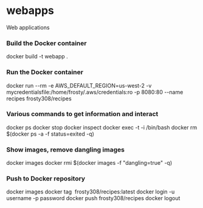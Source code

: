 # webapps
Web applications

### Build the Docker container
docker build -t webapp .

### Run the Docker container
docker run --rm -e AWS_DEFAULT_REGION=us-west-2 -v mycredentialsfile:/home/frosty/.aws/credentials:ro  -p 8080:80 --name recipes frosty308/recipes

### Various commands to get information and interact
docker ps
docker stop <CONTAINER ID>
docker inspect <CONTAINER ID>
docker exec -t -i <CONTAINER ID> /bin/bash
docker rm $(docker ps -a -f status=exited -q)

### Show images, remove dangling images
docker images
docker rmi $(docker images -f "dangling=true" -q)

### Push to Docker repository
docker images
docker tag <IMAGE ID> frosty308/recipes:latest
docker login -u username -p password
docker push frosty308/recipes
docker logout
